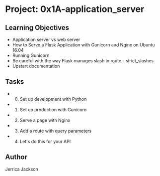 # Project: 0x1A-application_server

## Learning Objectives
+ Application server vs web server
+ How to Serve a Flask Application with Gunicorn and Nginx on Ubuntu 16.04
+ Running Gunicorn
+ Be careful with the way Flask manages slash in route - strict_slashes
+ Upstart documentation

## Tasks
+ 0. Set up development with Python
+ 1. Set up production with Gunicorn
+ 2. Serve a page with Nginx
+ 3. Add a route with query parameters
+ 4. Let's do this for your API

## Author
Jerrica Jackson
